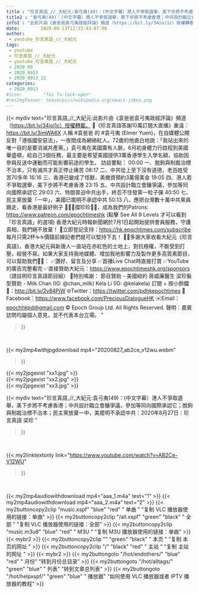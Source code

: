 ```yaml
---
title : "珍言真語_//_大紀元:袁弓夷(49)：(中文字幕）港人不爭取選舉，美下步將不考慮香港；中共設計臨立會釀爭議，參加等同向國際承認它；脫鉤與制裁治標不治本；民主黨放棄一中，美擺明不承認中共｜2020年8月27日｜珍言真語 梁珍 "
title2 : "袁弓夷(49)：(中文字幕）港人不爭取選舉，美下步將不考慮香港；中共設計臨立會釀爭議，參加等同向國際承認它；脫鉤與制裁治標不治本；民主黨放棄一中，美擺明不承認中共｜2020年8月27日｜珍言真語 梁珍 "
info2 : "此影片由《袁爸爸袁弓夷政經評論》頻道（https://bit.ly/34ioi1c）授權轉載。  🎊《珍言真語答謝10萬訂閱大直播》重溫：https://bit.ly/3imWA6X  人稱 #袁爸爸 的 #袁弓夷 (Elmer Yuen)，在自媒體公開反對「港版國安惡法」，一夜間成為網絡紅人。72歲的他直白地說：「我站出來的唯一目的是要消滅共產黨。」袁弓夷在美國廣有人脈，6月初身體力行啟程到美國華盛頓，給自己3個任務，最主要是希望美國提供3萬香港學生入學名額，協助因參與反送中運動而可能影響前途的學生。  訪談要點： 00:00  一、脫鉤與制裁治標不治本，只有滅共才真正停止痛苦  08:17  二、中共從上至下沒有道德，老百姓受苦70多年 16:16  三、香港已變成了怪獸，美撤資預約3萬億美金 19:05  四、港人若不爭取選舉，美下步將不考慮香港  23:15  五、中共設計臨立會釀爭議，參加等同向國際承認它 29:03  六、特朗普迫中共出手，終忍不住發第一粒子彈 40:50  七、民主黨放棄「一中」，美國已擺明不承認中共 50:13  八、應把台灣數十萬中共黨員踢走，看香港是最好例子  🙋🏼‍♂️撐珍珍💪🏻，成為我們的Patrons: https://www.patreon.com/epochtimeshk  (點擊  See All 9 Levels  才可以看到「珍言真語」的選項)  香港大紀元時報新聞網於7月1日起開始提供會員服務，守護真相，我們絕不放棄！ 💎立即登記支持：https://hk.epochtimes.com/subscribe 每月只需2杯☕☕價錢前線記者們就可以堅持下去！  🙏🏻多謝大家收看大紀元《珍言真語》，香港大紀元與新唐人一直站在赤紅色的土地上，對抗極權，不斷受到打壓，經營不易。如果大家支持我地媒體、增加我地影響力及製作更多高質素節目，可以幫助我們💪🏻： ✅讚好、留言及分享 ✅首播Live Chat時直接打賞 ✅YouTube的廣告完整看完  ✅直接贊助大紀元：https://www.epochtimeshk.org/sponsors （請註明珍言真語節目組）  💐特別鳴謝： 節目贊助 - 美國紐約 蔣威廉醫生 梁珍髮型贊助 - Milk Chan (IG: @chan_milk)   Kela Li (IG: @kelakela)  訂閱 + 按小鈴鐺 🔔：http://bit.ly/2v84PjW 🌐Twitter：https://twitter.com/pdhkepochtimes 👥Facebook：https://www.facebook.com/PreciousDialogueHK ✉️Email：epochhkpd@gmail.com  © Epoch Group Ltd. All Rights Reserved.  聲明：嘉賓訪問均屬個人意見，並不代表本台立場。 "
date:        2020-09-13T12:33:43-07:00
author:
 - youtube_珍言真語_//_大紀元
tags:
 - youtube
 - 珍言真語_//_大紀元
 - youtube_珍言真語_//_大紀元
 - 2020_09
 - 2020_0913
 - 2020_0913_12
categories:
 - 2020_0913
#icon:        "fas fa-lock-open"
#resImgTeaser: teaserpics/wikipedia.org/emacs-jokes.png
---
```


{{< mydiv text="珍言真語_//_大紀元:此影片由《袁爸爸袁弓夷政經評論》頻道（https://bit.ly/34ioi1c）授權轉載。  🎊《珍言真語答謝10萬訂閱大直播》重溫：https://bit.ly/3imWA6X  人稱 #袁爸爸 的 #袁弓夷 (Elmer Yuen)，在自媒體公開反對「港版國安惡法」，一夜間成為網絡紅人。72歲的他直白地說：「我站出來的唯一目的是要消滅共產黨。」袁弓夷在美國廣有人脈，6月初身體力行啟程到美國華盛頓，給自己3個任務，最主要是希望美國提供3萬香港學生入學名額，協助因參與反送中運動而可能影響前途的學生。  訪談要點： 00:00  一、脫鉤與制裁治標不治本，只有滅共才真正停止痛苦  08:17  二、中共從上至下沒有道德，老百姓受苦70多年 16:16  三、香港已變成了怪獸，美撤資預約3萬億美金 19:05  四、港人若不爭取選舉，美下步將不考慮香港  23:15  五、中共設計臨立會釀爭議，參加等同向國際承認它 29:03  六、特朗普迫中共出手，終忍不住發第一粒子彈 40:50  七、民主黨放棄「一中」，美國已擺明不承認中共 50:13  八、應把台灣數十萬中共黨員踢走，看香港是最好例子  🙋🏼‍♂️撐珍珍💪🏻，成為我們的Patrons: https://www.patreon.com/epochtimeshk  (點擊  See All 9 Levels  才可以看到「珍言真語」的選項)  香港大紀元時報新聞網於7月1日起開始提供會員服務，守護真相，我們絕不放棄！ 💎立即登記支持：https://hk.epochtimes.com/subscribe 每月只需2杯☕☕價錢前線記者們就可以堅持下去！  🙏🏻多謝大家收看大紀元《珍言真語》，香港大紀元與新唐人一直站在赤紅色的土地上，對抗極權，不斷受到打壓，經營不易。如果大家支持我地媒體、增加我地影響力及製作更多高質素節目，可以幫助我們💪🏻： ✅讚好、留言及分享 ✅首播Live Chat時直接打賞 ✅YouTube的廣告完整看完  ✅直接贊助大紀元：https://www.epochtimeshk.org/sponsors （請註明珍言真語節目組）  💐特別鳴謝： 節目贊助 - 美國紐約 蔣威廉醫生 梁珍髮型贊助 - Milk Chan (IG: @chan_milk)   Kela Li (IG: @kelakela)  訂閱 + 按小鈴鐺 🔔：http://bit.ly/2v84PjW 🌐Twitter：https://twitter.com/pdhkepochtimes 👥Facebook：https://www.facebook.com/PreciousDialogueHK ✉️Email：epochhkpd@gmail.com  © Epoch Group Ltd. All Rights Reserved.  聲明：嘉賓訪問均屬個人意見，並不代表本台立場。 "
>}}
<br>


{{< my2mp4withjpgdownload mp4="20200827_ab2ce_v12wu.webm"
>}}

{{< my2jpgexist "xx1.jpg" >}}<br>
{{< my2jpgexist "xx2.jpg" >}}<br>
{{< my2jpgexist "xx3.jpg" >}}<br>



{{< mydiv text="珍言真語_//_大紀元:袁弓夷(49)：(中文字幕）港人不爭取選舉，美下步將不考慮香港；中共設計臨立會釀爭議，參加等同向國際承認它；脫鉤與制裁治標不治本；民主黨放棄一中，美擺明不承認中共｜2020年8月27日｜珍言真語 梁珍 "
>}}
<br>

{{< my2linktextonly link="https://www.youtube.com/watch?v=AB2Ce-V12WU"
>}}


<br>

{{< my2mp4audiowithdownload mp4="aaa_1.m4a"    text="1" >}}
{{< my2mp4audiowithdownload mp4="aaa_2.m4a"    text="2" >}}
{{< my2buttoncopy2clip "music.xspf"        "blue"   "red"    " 单曲 "  "复制 VLC 播放器使用的链接：单曲" >}} {{< my2buttoncopy2clip "/all.xspf"         "green"  "black"  " 全部 "  "复制 VLC 播放器使用的链接：全部" >}} {{< my2buttoncopy2clip "music.m3u8"        "blue"   "red"    " M3U  "    "复制 M3U 播放器使用的链接：单曲" >}} {{< mybr2 >}} {{< my2buttoncopy2clip ""                  "green"  "black"  " 本页 "    "复制 本页的网址 " >}} {{< my2buttoncopy2clip "/"                 "black"  "red"    " 主站 "    "复制 主站的网址 " >}} {{< mybr2 >}} {{< my2buttongoto      "/hot/endothers/"   "blue"   "red"    " 月份"   "转到月份总目录" >}} {{< my2buttongoto      "/hot/alltags/"     "green"  "blue"   " 列表"   "转到文章总列表" >}} {{< my2buttongoto      "/hot/helpxspf/"    "green"  "blue"   " 播放器" "如何使用 VLC 播放器或者 IPTV 播放器的教程" >}} 
